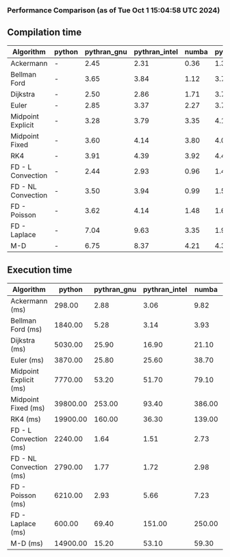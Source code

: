### Performance Comparison (as of Tue Oct  1 15:04:58 UTC 2024)
## Compilation time
Algorithm                 | python                    | pythran_gnu               | pythran_intel             | numba                     | pyccel_fortran_gnu        | pyccel_c_gnu              | pyccel_fortran_intel      | pyccel_c_intel           
------------------------- | ------------------------- | ------------------------- | ------------------------- | ------------------------- | ------------------------- | ------------------------- | ------------------------- | -------------------------
Ackermann                 | -                         | 2.45                      | 2.31                      | 0.36                      | 1.38                      | 1.36                      | 1.48                      | 1.44                     
Bellman Ford              | -                         | 3.65                      | 3.84                      | 1.12                      | 3.75                      | 4.05                      | 3.86                      | 4.66                     
Dijkstra                  | -                         | 2.50                      | 2.86                      | 1.71                      | 3.76                      | 4.09                      | 4.03                      | 4.80                     
Euler                     | -                         | 2.85                      | 3.37                      | 2.27                      | 3.75                      | 4.16                      | 3.96                      | 4.80                     
Midpoint Explicit         | -                         | 3.28                      | 3.79                      | 3.35                      | 4.11                      | 4.41                      | 4.19                      | 5.08                     
Midpoint Fixed            | -                         | 3.60                      | 4.14                      | 3.80                      | 4.04                      | 4.34                      | 4.16                      | 4.93                     
RK4                       | -                         | 3.91                      | 4.39                      | 3.92                      | 4.46                      | 4.81                      | 4.61                      | 5.44                     
FD - L Convection         | -                         | 2.44                      | 2.93                      | 0.96                      | 1.49                      | 4.10                      | 1.64                      | 4.74                     
FD - NL Convection        | -                         | 3.50                      | 3.94                      | 0.99                      | 1.50                      | 4.11                      | 1.67                      | 4.79                     
FD - Poisson              | -                         | 3.62                      | 4.14                      | 1.48                      | 1.62                      | 4.20                      | 2.91                      | 4.92                     
FD - Laplace              | -                         | 7.04                      | 9.63                      | 3.35                      | 1.94                      | 4.56                      | 2.19                      | 5.24                     
M-D                       | -                         | 6.75                      | 8.37                      | 4.21                      | 4.36                      | 4.54                      | 4.53                      | 5.44                     

## Execution time
Algorithm                 | python                    | pythran_gnu               | pythran_intel             | numba                     | pyccel_fortran_gnu        | pyccel_c_gnu              | pyccel_fortran_intel      | pyccel_c_intel           
------------------------- | ------------------------- | ------------------------- | ------------------------- | ------------------------- | ------------------------- | ------------------------- | ------------------------- | -------------------------
Ackermann (ms)            | 298.00                    | 2.88                      | 3.06                      | 9.82                      | 1.51                      | 1.51                      | 9.26                      | 4.80                     
Bellman Ford (ms)         | 1840.00                   | 5.28                      | 3.14                      | 3.93                      | 3.06                      | 6.02                      | -                         | 18.50                    
Dijkstra (ms)             | 5030.00                   | 25.90                     | 16.90                     | 21.10                     | 19.20                     | 31.00                     | -                         | 23.20                    
Euler (ms)                | 3870.00                   | 25.80                     | 25.60                     | 38.70                     | 16.70                     | 145.00                    | 15.10                     | 128.00                   
Midpoint Explicit (ms)    | 7770.00                   | 53.20                     | 51.70                     | 79.10                     | 23.50                     | 287.00                    | 16.20                     | 254.00                   
Midpoint Fixed (ms)       | 39800.00                  | 253.00                    | 93.40                     | 386.00                    | 75.70                     | 1420.00                   | 60.10                     | 1250.00                  
RK4 (ms)                  | 19900.00                  | 160.00                    | 36.30                     | 139.00                    | 36.00                     | 494.00                    | 38.80                     | 412.00                   
FD - L Convection (ms)    | 2240.00                   | 1.64                      | 1.51                      | 2.73                      | 1.66                      | 1.65                      | -                         | 4.07                     
FD - NL Convection (ms)   | 2790.00                   | 1.77                      | 1.72                      | 2.98                      | 2.02                      | 2.21                      | -                         | 4.38                     
FD - Poisson (ms)         | 6210.00                   | 2.93                      | 5.66                      | 7.23                      | 2.77                      | 3.90                      | -                         | 5.75                     
FD - Laplace (ms)         | 600.00                    | 69.40                     | 151.00                    | 250.00                    | 64.80                     | 262.00                    | -                         | 329.00                   
M-D (ms)                  | 14900.00                  | 15.20                     | 53.10                     | 59.30                     | 54.60                     | 59.50                     | 80.50                     | 61.20                    
